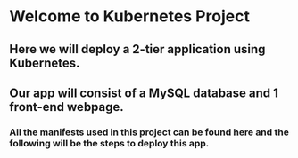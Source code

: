 # Welcome to Kubernetes Project

## Here we will deploy a 2-tier application using Kubernetes.
## Our app will consist of a MySQL database and 1 front-end webpage.

### All the manifests used in this project can be found here and the following will be the steps to deploy this app.
